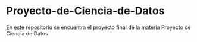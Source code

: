 # Proyecto-de-Ciencia-de-Datos
En este repositorio se encuentra el proyecto final de la materia Proyecto de Ciencia de Datos
